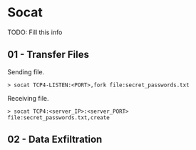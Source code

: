 # Socat

TODO: Fill this info

## 01 - Transfer Files

Sending file.

```
> socat TCP4-LISTEN:<PORT>,fork file:secret_passwords.txt
```

Receiving file.

```
> socat TCP4:<server_IP>:<server_PORT> file:secret_passwords.txt,create
```

## 02 - Data Exfiltration